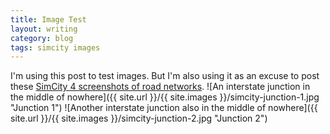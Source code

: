 ```yaml
---
title: Image Test
layout: writing
category: blog
tags: simcity images
---
```


I'm using this post to test images.
But I'm also using it as an excuse to post these [SimCity 4 screenshots of road networks][simcity screens].
![An interstate junction in the middle of nowhere]({{ site.url }}/{{ site.images }}/simcity-junction-1.jpg "Junction 1")
![Another interstate junction also in the middle of nowhere]({{ site.url }}/{{ site.images }}/simcity-junction-2.jpg "Junction 2")

[simcity screens]: http://community.simtropolis.com/topic/50916-show-us-what-youre-working-on/page-5#entry1306886